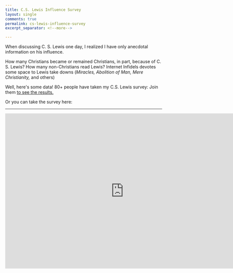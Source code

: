 ```yaml
---
title: C.S. Lewis Influence Survey
layout: single
comments: true
permalink: cs-lewis-influence-survey
excerpt_separator: <!--more-->

---
```


When discussing C. S. Lewis one day, I realized I have only anecdotal information on his influence.  

How many Christians became or remained Christians, in part, because of C. S. Lewis? How many non-Christians read Lewis? Internet Infidels devotes some space to Lewis take downs (*Miracles, Abolition of Man, Mere Christianity,* and others) 

Well, here's some data! 80+ people have taken my C.S. Lewis survey: Join them [to see the results.](https://docs.google.com/forms/d/1RH5VTHRmZsvw6Yqyz8vfnm5Uw4OvylD3omcFIa3lYgc/viewform?usp=send_form)

<!--more-->

Or you can take the survey here: 

----

<iframe src="https://docs.google.com/forms/d/1RH5VTHRmZsvw6Yqyz8vfnm5Uw4OvylD3omcFIa3lYgc/viewform?embedded=true" width="760" height="500" frameborder="0" marginheight="0" marginwidth="0">Loading...</iframe>

